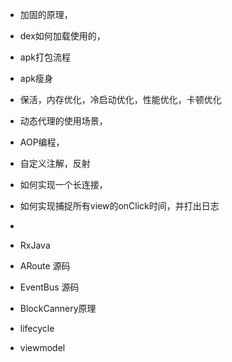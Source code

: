 - 加固的原理，
- dex如何加载使用的，
- apk打包流程
- apk瘦身
- 保活，内存优化，冷启动优化，性能优化，卡顿优化
- 动态代理的使用场景，
- AOP编程，

- 自定义注解，反射
- 如何实现一个长连接，
- 如何实现捕捉所有view的onClick时间，并打出日志
- 
- RxJava

- ARoute 源码

- EventBus 源码


- BlockCannery原理

- lifecycle

- viewmodel 


